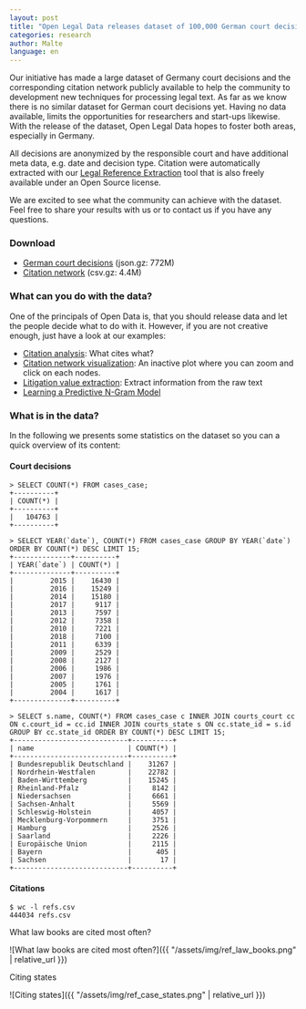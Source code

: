 ```yaml
---
layout: post
title: "Open Legal Data releases dataset of 100,000 German court decisions and 444,000 citations"
categories: research
author: Malte
language: en
---
```


Our initiative has made a large dataset of Germany court decisions and the corresponding citation network publicly 
available to help the community to development new techniques for processing legal text. 
As far as we know there is no similar dataset for German court decisions yet. 
Having no data available, limits the opportunities for researchers and start-ups likewise. 
With the release of the dataset, Open Legal Data hopes to foster both areas, especially in Germany.

All decisions are anonymized by the responsible court and have additional meta data, e.g. date and decision type.
Citation were automatically extracted with our [Legal Reference Extraction](https://github.com/openlegaldata/legal-reference-extraction) 
tool that is also freely available under an Open Source license.  

We are excited to see what the community can achieve with the dataset. 
Feel free to share your results with us or to contact us if you have any questions.

### Download

- [German court decisions](https://static.openlegaldata.io/dumps/de/2019-02-19_oldp_cases.json.gz) (json.gz: 772M)
- [Citation network](https://static.openlegaldata.io/dumps/de/refs/refs.csv.gz) (csv.gz: 4.4M)


### What can you do with the data?

One of the principals of Open Data is, that you should release data and let the people decide what to do with it.
However, if you are not creative enough, just have a look at our examples:

- [Citation analysis](https://github.com/openlegaldata/oldp-notebooks/blob/master/notebooks/references.ipynb): 
    What cites what?
- [Citation network visualization](http://openlegaldata.io/de/citation-network.html): 
    An inactive plot where you can zoom and click on each nodes.
- [Litigation value extraction](https://github.com/openlegaldata/oldp-notebooks/blob/master/notebooks/litigation_value.ipynb): 
    Extract information from the raw text
- [Learning a Predictive N-Gram Model](https://github.com/openlegaldata/oldp-notebooks/blob/master/notebooks/ngram_model.ipynb)

### What is in the data?

In the following we presents some statistics on the dataset so you can a quick overview of its content:

#### Court decisions

```
> SELECT COUNT(*) FROM cases_case;
+----------+
| COUNT(*) |
+----------+
|   104763 |
+----------+

> SELECT YEAR(`date`), COUNT(*) FROM cases_case GROUP BY YEAR(`date`) ORDER BY COUNT(*) DESC LIMIT 15;
+--------------+----------+
| YEAR(`date`) | COUNT(*) |
+--------------+----------+
|         2015 |    16430 |
|         2016 |    15249 |
|         2014 |    15180 |
|         2017 |     9117 |
|         2013 |     7597 |
|         2012 |     7358 |
|         2010 |     7221 |
|         2018 |     7100 |
|         2011 |     6339 |
|         2009 |     2529 |
|         2008 |     2127 |
|         2006 |     1986 |
|         2007 |     1976 |
|         2005 |     1761 |
|         2004 |     1617 |
+--------------+----------+

> SELECT s.name, COUNT(*) FROM cases_case c INNER JOIN courts_court cc ON c.court_id = cc.id INNER JOIN courts_state s ON cc.state_id = s.id GROUP BY cc.state_id ORDER BY COUNT(*) DESC LIMIT 15;
+----------------------------+----------+
| name                       | COUNT(*) |
+----------------------------+----------+
| Bundesrepublik Deutschland |    31267 |
| Nordrhein-Westfalen        |    22782 |
| Baden-Württemberg          |    15245 |
| Rheinland-Pfalz            |     8142 |
| Niedersachsen              |     6661 |
| Sachsen-Anhalt             |     5569 |
| Schleswig-Holstein         |     4057 |
| Mecklenburg-Vorpommern     |     3751 |
| Hamburg                    |     2526 |
| Saarland                   |     2226 |
| Europäische Union          |     2115 |
| Bayern                     |      405 |
| Sachsen                    |       17 |
+----------------------------+----------+
```

#### Citations

``` 
$ wc -l refs.csv 
444034 refs.csv
```

What law books are cited most often?

![What law books are cited most often?]({{ "/assets/img/ref_law_books.png" | relative_url }})

Citing states


![Citing states]({{ "/assets/img/ref_case_states.png" | relative_url }})
